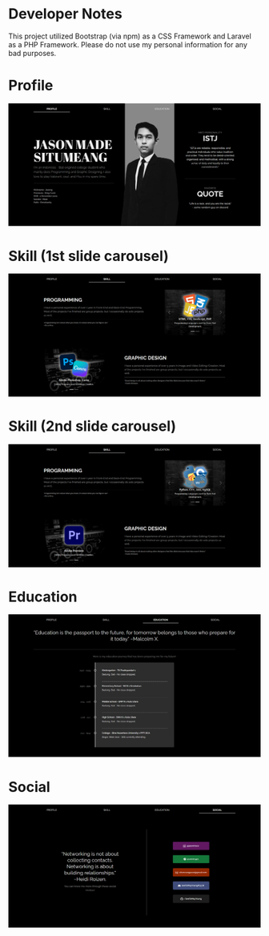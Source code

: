 # Developer Notes
This project utilized Bootstrap (via npm) as a CSS Framework and Laravel as a PHP Framework.
Please do not use my personal information for any bad purposes.

# Profile
![Image1](https://github.com/SeeToMayYoung/profilejasong/blob/main/profile_page.png)

# Skill (1st slide carousel)
![Image2](https://github.com/SeeToMayYoung/profilejasong/blob/main/skill_page_1.png)

# Skill (2nd slide carousel)
![Image3](https://github.com/SeeToMayYoung/profilejasong/blob/main/skill_page_2.png)

# Education
![Image4](https://github.com/SeeToMayYoung/profilejasong/blob/main/education_page.png)

# Social
![Image5](https://github.com/SeeToMayYoung/profilejasong/blob/main/social_page.png)
